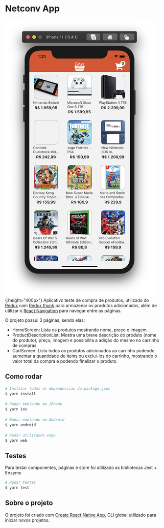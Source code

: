 # Netconv App

![Project Homepage](.github/homescreen.png){:height="400px"}
Aplicativo teste de compra de produtos, utilizado do [Redux](https://github.com/reduxjs/redux) com [Redux thunk](https://github.com/reduxjs/redux-thunk) para armazenar os produtos adicionados, além de utilizar o [React Navigation](https://reactnavigation.org/docs/getting-started) para navegar entre as páginas.

O projeto possui 3 páginas, sendo elas:

- HomeScreen: Lista os produtos mostrando nome, preço e imagem.
- ProductDescriptionList: Mostra uma breve descrição do produto (nome do produto), preço, imagem e possibilita a adição do mesmo no carrinho de compras.
- CartScreen: Lista todos os produtos adicionados ao carrinho podendo aumentar a quantidade de items ou exclui-los do carrinho, mostrando o valor total da compra e podendo finalizar o produto.

## Como rodar

```sh
# Instalar todas as dependencias do package.json
$ yarn install

# Rodar emulando em iPhone
$ yarn ios

# Rodar emulando em Android
$ yarn android

# Rodar utilizando expo
$ yarn web
```

## Testes

Para testar componentes, páginas e store foi utilizado as bibliotecas Jest + Enzyme

```sh
# Rodar testes
$ yarn test
```

## Sobre o projeto

O projeto foi criado com [Create React Native App](https://reactnative.dev/blog/2017/03/13/introducing-create-react-native-app), CLI global utilizado para iniciar novos projetos.